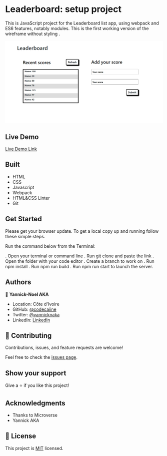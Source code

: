 # Leaderboard: setup project

This is JavaScript project for the Leaderboard list app, using webpack and ES6 features, notably modules. This is the first working version of the wireframe without styling .

![screenshot](./src/img/demo-l.PNG)

 

## Live Demo

[Live Demo Link](https://codecaiine.github.io/leaderboard-project/)
 
## Built 
- HTML
- CSS
- Javascript
- Webpack 
- HTML&CSS Linter
- Git

## Get Started

Please get your browser update.
To get a local copy up and running follow these simple steps.

Run the command below from the Terminal:

.  Open your terminal or command line
.  Run git clone and paste the link
.  Open the folder with your code editor
.  Create a branch to work on
.  Run npm install
.  Run npm run build
.  Run npm run start to launch the server.


## Authors

👤 **Yannick-Noel AKA**

- Location: Côte d'Ivoire
- GitHub: [@codecaiine](https://github.com/codecaiine)
- Twitter: [@yannicknaka](https://twitter.com/yannicknaka)
- LinkedIn: [LinkedIn](https://www.linkedin.com/in/yannick-no%C3%ABl-aka/)


## 🤝 Contributing

Contributions, issues, and feature requests are welcome!

Feel free to check the [issues page](https://github.com/codecaiine/leaderboard-project/issues).

## Show your support

Give a ⭐️ if you like this project!

## Acknowledgments

- Thanks to Microverse
- Yannick AKA

## 📝 License

This project is [MIT](./MIT.md) licensed.
